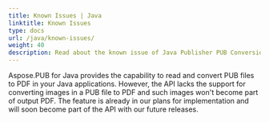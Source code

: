 ```yaml
---
title: Known Issues | Java
linktitle: Known Issues
type: docs
url: /java/known-issues/
weight: 40
description: Read about the known issue of Java Publisher PUB Conversion and Manipulation API.
---
```


Aspose.PUB for Java provides the capability to read and convert PUB files to PDF in your Java applications. However, the API lacks the support for converting images in a PUB file to PDF and such images won't become part of output PDF. The feature is already in our plans for implementation and will soon become part of the API with our future releases.
